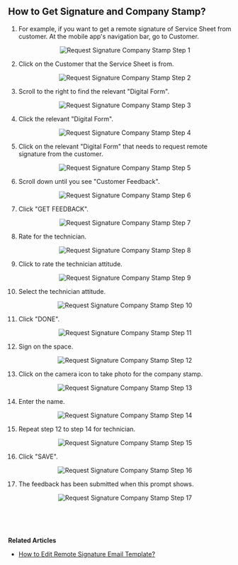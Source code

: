 ## How to Get Signature and Company Stamp?

1. For example, if you want to get a remote signature of Service Sheet from customer. At the mobile app's navigation bar, go to Customer.<br>

   <p align="center">
      <img src="img/Request_Signature_Company_Stamp_Step_1.png" alt="Request Signature Company Stamp Step 1">
   </p>
 
2. Click on the Customer that the Service Sheet is from.<br>

   <p align="center">
      <img src="img/Request_Signature_Company_Stamp_Step_2.png" alt="Request Signature Company Stamp Step 2">
   </p>

3. Scroll to the right to find the relevant "Digital Form".

   <p align="center">
      <img src="img/Request_Signature_Company_Stamp_Step_3.png" alt="Request Signature Company Stamp Step 3">
   </p>

4. Click the relevant "Digital Form".

   <p align="center">
      <img src="img/Request_Signature_Company_Stamp_Step_4.png" alt="Request Signature Company Stamp Step 4">
   </p>

5. Click on the relevant "Digital Form" that needs to request remote signature from the customer.

   <p align="center">
      <img src="img/Request_Signature_Company_Stamp_Step_5.png" alt="Request Signature Company Stamp Step 5">
   </p>

6. Scroll down until you see "Customer Feedback".

   <p align="center">
      <img src="img/Request_Signature_Company_Stamp_Step_6.png" alt="Request Signature Company Stamp Step 6">
   </p>

7. Click "GET FEEDBACK".

   <p align="center">
      <img src="img/Request_Signature_Company_Stamp_Step_7.png" alt="Request Signature Company Stamp Step 7">
   </p>

8. Rate for the technician.

   <p align="center">
      <img src="img/Request_Signature_Company_Stamp_Step_8.png" alt="Request Signature Company Stamp Step 8">
   </p>

9. Click to rate the technician attitude.

   <p align="center">
      <img src="img/Request_Signature_Company_Stamp_Step_9.png" alt="Request Signature Company Stamp Step 9">
   </p>

10. Select the technician attitude.

    <p align="center">
      <img src="img/Request_Signature_Company_Stamp_Step_10.png" alt="Request Signature Company Stamp Step 10">
    </p>

11. Click "DONE".

    <p align="center">
      <img src="img/Request_Signature_Company_Stamp_Step_11.png" alt="Request Signature Company Stamp Step 11">
    </p>

12. Sign on the space.

    <p align="center">
      <img src="img/Request_Signature_Company_Stamp_Step_12.png" alt="Request Signature Company Stamp Step 12">
    </p>

13. Click on the camera icon to take photo for the company stamp.

    <p align="center">
      <img src="img/Request_Signature_Company_Stamp_Step_13.png" alt="Request Signature Company Stamp Step 13">
    </p>

14. Enter the name. 

    <p align="center">
      <img src="img/Request_Signature_Company_Stamp_Step_14.png" alt="Request Signature Company Stamp Step 14">
    </p>

15. Repeat step 12 to step 14 for technician.

    <p align="center">
      <img src="img/Request_Signature_Company_Stamp_Step_15.png" alt="Request Signature Company Stamp Step 15">
    </p>

16. Click "SAVE".

    <p align="center">
      <img src="img/Request_Signature_Company_Stamp_Step_16.png" alt="Request Signature Company Stamp Step 16">
    </p>

17. The feedback has been submitted when this prompt shows.

    <p align="center">
      <img src="img/Request_Signature_Company_Stamp_Step_17.png" alt="Request Signature Company Stamp Step 17">
    </p>
    <br><br><br>

**Related Articles**
- [How to Edit Remote Signature Email Template?](Edit_Remote_Signature_Email_Template.md)

  
